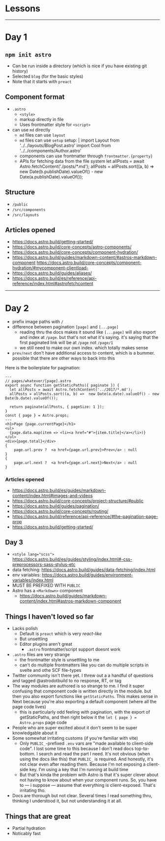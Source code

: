 # Lessons

---

# Day 1

## `npm init astro`

- Can be run inside a directory (which is nice if you have existing git history)
- Selected `blog` (for the basic styles)
- Note that it starts with `preact`

## Component format

- `.astro`
  - `<style>`
  - markup directly in file
  - Uses frontmatter style for `<script>`
- can use `md` directly
  - `md` files can use `layout`
  - `md` files can use `setup`
    setup: |
    import Layout from '../../layouts/BlogPost.astro'
    import Cool from '../../components/Author.astro'
  - components can use frontmatter through `frontmatter.{property}`
  - APIs for fetching data from the file system
    let allPosts = await Astro.fetchContent('./posts/\*.md');
    allPosts = allPosts.sort((a, b) => new Date(b.publishDate).valueOf() - new Date(a.publishDate).valueOf());

## Structure

- `/public`
- `/src/components`
- `/src/layouts`

## Articles opened

- https://docs.astro.build/getting-started/
- https://docs.astro.build/core-concepts/astro-components/
- https://docs.astro.build/core-concepts/component-hydration/
- https://docs.astro.build/guides/markdown-content/#astros-markdown-component
  https://docs.astro.build/core-concepts/component-hydration/#mycomponent-clientload-
- https://docs.astro.build/guides/aliases/
- https://docs.astro.build/es/reference/api-reference/index.html#astrofetchcontent

---

# Day 2

- prefix image paths with `/`
- difference between pagination `[page]` and `[...page]`
  - reading thru the docs makes it sound like `[...page]` will also export and index at `/page`. but that's not what it's saying. it's saying that the first paginated link will be at `/page` not `/page/1`
  - we still need to make our own index. which totally makes sense
- `prev/next` don't have additional access to content, which is a bummer. possible that there are other ways to back into this

Here is the boilerplate for pagination:

```astro
---
// pages/whatever/[page].astro
export async function getStaticPaths({ paginate }) {
  let allPosts = await Astro.fetchContent('../2017/*.md');
  allPosts = allPosts.sort((a, b) =>  new Date(a.date).valueOf() - new Date(b.date).valueOf());

  return paginate(allPosts, { pageSize: 1 });
}
const { page } = Astro.props;
---
<h1>Page {page.currentPage}</h1>
<ul>
  {page.data.map(item => <li><a href="#">{item.title}</a></li>)}
</ul>
<div>{page.total}</div>
{
	page.url.prev ?  <a href={page.url.prev}>Prev</a> : null
}
{
	page.url.next ?  <a href={page.url.next}>Next</a> : null
}
```

### Articles opened

- https://docs.astro.build/es/guides/markdown-content/index.html#images-and-videos
- https://docs.astro.build/core-concepts/project-structure/#public
- https://docs.astro.build/guides/pagination/
- https://docs.astro.build/core-concepts/routing/
- https://docs.astro.build/reference/api-reference/#the-pagination-page-prop
- https://docs.astro.build/getting-started/

## Day 3

- `<style lang="scss">`
  https://docs.astro.build/es/guides/styling/index.html#-css-preprocessors-sass-stylus-etc
- data fetching: https://docs.astro.build/guides/data-fetching/index.html
- env variables: https://docs.astro.build/guides/environment-variables/index.html
- MUST BE PREFIXED WITH `PUBLIC`
- Astro has a `<Markdown>` component
  - https://docs.astro.build/guides/markdown-content/index.html#astros-markdown-component

## Things I haven't loved so far

- Lacks polish
  - Default is `preact` which is very *react-like*
  - But unsettling
  - Editor plugins aren't great
    - `.astro` frontmatter/script support doesnt work
- `.astro` files are very strange
  - the frontmatter style is unsettling to me
  - can't do multiple frontmatters like you can do multiple scripts in svelte and othe SCF file-types
- Twitter community isn't there yet. I threw out a a handful of questions and tagged @astrodotbuild to no response, RT, or tag
- The way modules are authored is so strange to me. I find it super confusing that component code is written directly in the module. but then you also export functions like `getStaticPaths`. This makes sense in Next because you're also exporting a default component (where all the page code lives)
  - this is particularly odd feeling with pagination, with the export of getStaticPaths, and then right below it the `let { page } = Astro.props` page code
- People who are super excited about it don't seem to be super knowledgable about it
- Some somewhat irritating customs (if you're familiar with vite)
  - Only `PUBLIC_`-prefixed `.env` vars are "made available to client-side code". I lost some time to this because I don't read docs top-to-bottom. I search and read the part I need. It's not obvious (when using the docs like this) that `PUBLIC_` is required. And honestly, it's not clear even after reading them. Because I'm not exposing a client-side key. I'm using a key that I'm running at build time
  - But that's kinda the problem with Astro is that it's super clever about not having to know about when your component runs. So, you have to — i suppose — assume that everything is client-exposed. That's irritating tho.
- Docs are thorough but not clear. Several times I read something thru, thinking I understood it, but not understanding it at all.

## Things that are great
- Partial hydration
- Noticably fast